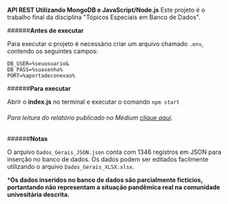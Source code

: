 **API REST Utilizando MongoDB e JavaScript/Node.js**
Este projeto é o trabalho final da disciplina "Tópicos Especiais em Banco de Dados". 


######**Antes de executar**

Para executar o projeto é necessário criar um arquivo chamado ```.env```, contendo os seguintes campos:

    DB_USER=%seuusuario&
    DB_PASS=%suasenha%
    PORT=%aportadeconexao%
    
######**Para executar**

Abrir o **index.js** no terminal e executar o comando ```npm start```


###### Para leitura do relatório publicado no Médium [clique aqui](https://medium.com/p/65efa5404f25).


######**Notas** 

O arquivo `Dados_Gerais_JSON.json` conta com 1346 registros em JSON para inserção no banco de dados. Os dados podem ser editados facilmente utilizando o arquivo `Dados_Gerais_XLSX.xlsx`.

***Os dados inseridos no banco de dados são parcialmente fictícios, portantando não representam a situação pandêmica real na comunidade univesitária descrita.** 

